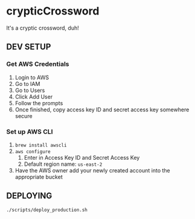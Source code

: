 # crypticCrossword
It's a cryptic crossword, duh!

## DEV SETUP
### Get AWS Credentials
1. Login to AWS
2. Go to IAM
3. Go to Users
4. Click Add User
5. Follow the prompts
6. Once finished, copy access key ID and secret access key somewhere secure

### Set up AWS CLI
1. `brew install awscli`
2. `aws configure`
    1. Enter in Access Key ID and Secret Access Key
    2. Default region name: `us-east-2`
3. Have the AWS owner add your newly created account into the appropriate bucket

## DEPLOYING
`./scripts/deploy_production.sh`
